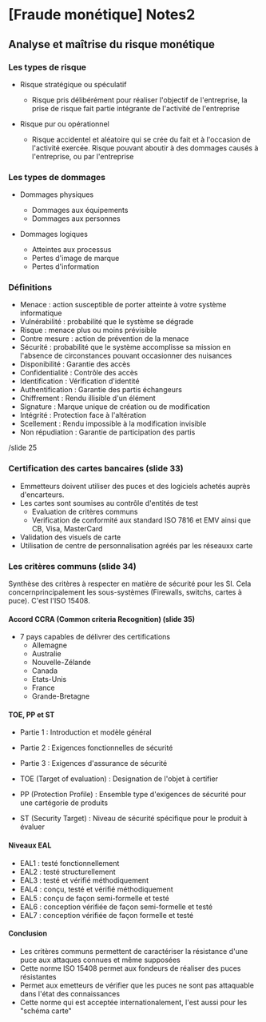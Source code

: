 # [Fraude monétique] Notes2
## Analyse et maîtrise du risque monétique

### Les types de risque
- Risque stratégique ou spéculatif
  - Risque pris délibérément pour réaliser l'objectif de l'entreprise, la prise de risque fait partie intégrante de l'activité de l'entreprise

- Risque pur ou opérationnel
  - Risque accidentel et aléatoire qui se crée du fait et à l'occasion de l'activité exercée. Risque pouvant aboutir à des dommages causés à l'entreprise, ou par l'entreprise

### Les types de dommages
- Dommages physiques
  - Dommages aux équipements
  - Dommages aux personnes

- Dommages logiques
  - Atteintes aux processus
  - Pertes d'image de marque
  - Pertes d'information

### Définitions
- Menace : action susceptible de porter atteinte à votre système informatique
- Vulnérabilité : probabilité que le système se dégrade
- Risque : menace plus ou moins prévisible
- Contre mesure : action de prévention de la menace
- Sécurité : probabilité que le système accomplisse sa mission en l'absence de circonstances pouvant occasionner des nuisances
- Disponibilité : Garantie des accès
- Confidentialité : Contrôle des accès
- Identification : Vérification d'identité
- Authentification : Garantie des partis échangeurs
- Chiffrement : Rendu illisible d'un élément
- Signature : Marque unique de création ou de modification
- Intégrité : Protection face à l'altération
- Scellement : Rendu impossible à la modification invisible
- Non répudiation : Garantie de participation des partis

/slide 25

### Certification des cartes bancaires (slide 33)
- Emmetteurs doivent utiliser des puces et des logiciels achetés auprès d'encarteurs.
- Les cartes sont soumises au contrôle d'entités de test
  - Evaluation de critères communs
  - Verification de conformité aux standard ISO 7816 et EMV ainsi que CB, Visa, MasterCard
- Validation des visuels de carte
- Utilisation de centre de personnalisation agréés par les réseauxx carte

### Les critères communs (slide 34)
Synthèse des critères à respecter en matière de sécurité pour les SI. Cela concernprincipalement les sous-systèmes (Firewalls, switchs, cartes à puce). C'est l'ISO 15408.

#### Accord CCRA (Common criteria Recognition) (slide 35)
- 7 pays capables de délivrer des certifications
  - Allemagne
  - Australie
  - Nouvelle-Zélande
  - Canada
  - Etats-Unis
  - France
  - Grande-Bretagne

#### TOE, PP et ST
- Partie 1 : Introduction et modèle général
- Partie 2 : Exigences fonctionnelles de sécurité
- Partie 3 : Exigences d'assurance de sécurité

- TOE (Target of evaluation) : Designation de l'objet à certifier
- PP (Protection Profile) : Ensemble type d'exigences de sécurité pour une cartégorie de produits
- ST (Security Target) : Niveau de sécurité spécifique pour le produit à évaluer

#### Niveaux EAL
- EAL1 : testé fonctionnellement
- EAL2 : testé structurellement
- EAL3 : testé et vérifié méthodiquement
- EAL4 : conçu, testé et vériﬁé méthodiquement
- EAL5 : conçu de façon semi-formelle et testé
- EAL6 : conception vérifiée de façon semi-formelle et testé
- EAL7 : conception vérifiée de façon formelle et testé

#### Conclusion
- Les critères communs permettent de caractériser la résistance d'une puce aux attaques connues et même supposées
- Cette norme ISO 15408 permet aux fondeurs de réaliser des puces résistantes
- Permet aux emetteurs de vérifier que les puces ne sont pas attaquable dans l'état des connaissances
- Cette norme qui est acceptée internationalement, l'est aussi pour les "schéma carte"
